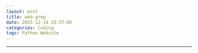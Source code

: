```yaml
---
layout: post
title: web-grep
date: 2015-12-18 15:57:02
categories: Coding
tags: Python Website
---
```


<script></script>

------
